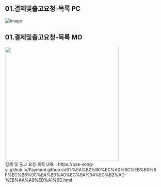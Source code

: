 ## 01.결제및출고요청-목록 PC
![image](https://github.com/user-attachments/assets/a527ce8b-d336-4924-a6c4-df2e8d5b8250)

## 01.결제및출고요청-목록 MO
<img src="https://github.com/user-attachments/assets/ea639a78-b762-47b0-b765-861cc5945b90" width="375"/>

<br/>
결제 및 출고 요청 목록 URL : https://bae-song-yi.github.io/Payment.github.io/01.%EA%B2%B0%EC%A0%9C%EB%B0%8F%EC%B6%9C%EA%B3%A0%EC%9A%94%EC%B2%AD-%EB%AA%A9%EB%A1%9D.html 

